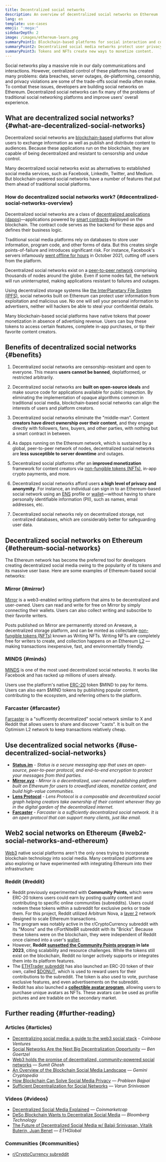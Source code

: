 ```yaml
---
title: Decentralized social networks
description: An overview of decentralized social networks on Ethereum
lang: en
template: use-cases
emoji: ":mega:"
sidebarDepth: 2
image: /images/ethereum-learn.png
summaryPoint1: Blockchain-based platforms for social interaction and content creation and distribution.
summaryPoint2: Decentralized social media networks protect user privacy and enhance data security.
summaryPoint3: Tokens and NFTs create new ways to monetize content.
---
```


Social networks play a massive role in our daily communications and interactions. However, centralized control of these platforms has created many problems: data breaches, server outages, de-platforming, censorship, and privacy violations are some of the trade-offs social media often make. To combat these issues, developers are building social networks on Ethereum. Decentralized social networks can fix many of the problems of traditional social networking platforms and improve users' overall experience.

## What are decentralized social networks? {#what-are-decentralized-social-networks}

Decentralized social networks are [blockchain-based](/glossary/#blockchain) platforms that allow users to exchange information as well as publish and distribute content to audiences. Because these applications run on the blockchain, they are capable of being decentralized and resistant to censorship and undue control.

Many decentralized social networks exist as alternatives to established social media services, such as Facebook, LinkedIn, Twitter, and Medium. But blockchain-powered social networks have a number of features that put them ahead of traditional social platforms.

<YouTube id="UdT2lpcGvcQ" />

### How do decentralized social networks work? {#decentralized-social-networks-overview}

Decentralized social networks are a class of [decentralized applications (dapps)](/dapps/)—applications powered by [smart contracts](/glossary/#smart-contract) deployed on the blockchain. The contract code serves as the backend for these apps and defines their business logic.

Traditional social media platforms rely on databases to store user information, program code, and other forms of data. But this creates single points-of-failure and introduces significant risk. For instance, Facebook's servers infamously [went offline for hours](https://www.npr.org/2021/10/05/1043211171/facebook-instagram-whatsapp-outage-business-impact) in October 2021, cutting off users from the platform.

Decentralized social networks exist on a [peer-to-peer network](/glossary/#peer-to-peer-network) comprising thousands of nodes around the globe. Even if some nodes fail, the network will run uninterrupted, making applications resistant to failures and outages.

Using decentralized storage systems like [the InterPlanetary File System (IPFS)](https://ipfs.io/), social networks built on Ethereum can protect user information from exploitation and malicious use. No one will sell your personal information to advertisers, neither will hackers be able to steal your confidential details.

Many blockchain-based social platforms have native tokens that power monetization in absence of advertising revenue. Users can buy these tokens to access certain features, complete in-app purchases, or tip their favorite content creators.

## Benefits of decentralized social networks {#benefits}

1. Decentralized social networks are censorship-resistant and open to everyone. This means **users cannot be banned**, deplatformed, or restricted arbitrarily.

2. Decentralized social networks are **built on open-source ideals** and make source code for applications available for public inspection. By eliminating the implementation of opaque algorithms common in traditional social media, blockchain-based social networks can align the interests of users and platform creators.

3. Decentralized social networks eliminate the "middle-man". Content **creators have direct ownership over their content**, and they engage directly with followers, fans, buyers, and other parties, with nothing but a smart contract in between.

4. As dapps running on the Ethereum network, which is sustained by a global, peer-to-peer network of nodes, decentralized social networks are **less susceptible to server downtime** and outages.

5. Decentralized social platforms offer an **improved monetization** framework for content creators via [non-fungible tokens (NFTs)](/glossary/#nft), in-app crypto payments, and more.

6. Decentralized social networks afford users **a high level of privacy and anonymity**. For instance, an individual can sign in to an Ethereum-based social network using an [ENS](/glossary/#ens) profile or [wallet](/glossary/#wallet)—without having to share personally identifiable information (PII), such as names, email addresses, etc.

7. Decentralized social networks rely on decentralized storage, not centralized databases, which are considerably better for safeguarding user data.

## Decentralized social networks on Ethereum {#ethereum-social-networks}

The Ethereum network has become the preferred tool for developers creating decentralized social media owing to the popularity of its tokens and its massive user base. Here are some examples of Ethereum-based social networks:

### Mirror {#mirror}

[Mirror](https://mirror.xyz/) is a web3-enabled writing platform that aims to be decentralized and user-owned. Users can read and write for free on Mirror by simply connecting their wallets. Users can also collect writing and subscribe to their favorite writers.

Posts published on Mirror are permanently stored on Arweave, a decentralized storage platform, and can be minted as collectable [non-fungible tokens (NFTs)](/nft/) known as Writing NFTs. Writing NFTs are completely free for writers to create, and collection happens on an Ethereum [L2](/glossary/#layer-2) — making transactions inexpensive, fast, and environmentally friendly.

### MINDS {#minds}

[MINDS](https://www.minds.com/) is one of the most used decentralized social networks. It works like Facebook and has racked up millions of users already.

Users use the platform's native [ERC-20](/glossary/#erc-20) token $MIND to pay for items. Users can also earn $MIND tokens by publishing popular content, contributing to the ecosystem, and referring others to the platform.

### Farcaster {#farcaster}

[Farcaster](https://farcaster.xyz/) is a "sufficently decentralized" social network similar to X and Reddit that allows users to share and discover "casts". It is built on the Optimism L2 network to keep transactions relatively cheap.

## Use decentralized social networks {#use-decentralized-social-networks}

- **[Status.im](https://status.im/)** - _Status is a secure messaging app that uses an open-source, peer-to-peer protocol, and end-to-end encryption to protect your messages from third parties._
- **[Mirror.xyz](https://mirror.xyz/)** - _Mirror is a decentralized, user-owned publishing platform built on Ethereum for users to crowdfund ideas, monetize content, and build high-value communities._
- **[Lens Protocol](https://lens.xyz/)** - _Lens Protocol is a composable and decentralized social graph helping creators take ownership of their content wherever they go in the digital garden of the decentralized internet._
- **[Farcaster](https://farcaster.xyz/)** - _Farcaster is a sufficiently decentralized social network. It is an open protocol that can support many clients, just like email._

## Web2 social networks on Ethereum {#web2-social-networks-and-ethereum}

[Web3](/glossary/#web3) native social platforms aren't the only ones trying to incorporate blockchain technology into social media. Many centralized platforms are also exploring or have experimented with integrating Ethereum into their infrastructure:

### Reddit {#reddit}

- Reddit previously experimented with **Community Points**, which were ERC-20 tokens users could earn by posting quality content and contributing to specific online communities (subreddits). Users could redeem these tokens within a subreddit for exclusive perks or trade them. For this project, Reddit utilized Arbitrum Nova, a [layer 2](/glossary/#layer-2) network designed to scale Ethereum transactions.
- The program was notably active in the r/CryptoCurrency subreddit with its "Moons" and the r/FortNiteBR subreddit with its "Bricks". Because these tokens were on the blockchain, they were independent of Reddit once claimed into a user's [wallet](/glossary/#wallet).
- However, **Reddit [sunsetted the Community Points program](https://www.reddit.com/r/CryptoCurrency/comments/17a33ql/reddit_is_officially_deprecating_community_points/) in late 2023**, citing scalability and resource challenges. While the tokens still exist on the blockchain, Reddit no longer actively supports or integrates them into its platform features.
- The [ETHTrader subreddit](https://www.reddit.com/r/ethtrader/) has also launched an ERC-20 token of their own, called [$DONUT](https://donut-dashboard.com/), which is used to reward users for their contributions to the subreddit. The token is also used to vote, purchase exclusive features, and even advertisements on the subreddit.
- Reddit has also launched a **[collectible avatar program](https://www.reddit.com/r/avatartrading/comments/147qlpb/what_are_reddit_collectible_avatars_rcas/)**, allowing users to purchase unique avatars as NFTs. These avatars can be used as profile pictures and are tradable on the secondary market.

## Further reading {#further-reading}

### Articles {#articles}

- [Decentralizing social media: a guide to the web3 social stack](https://www.coinbase.com/blog/decentralizing-social-media-a-guide-to-the-web3-social-stack) - _Coinbase Ventures_
- [Social Networks Are the Next Big Decentralization Opportunity](https://www.coindesk.com/tech/2021/01/22/social-networks-are-the-next-big-decentralization-opportunity/) — _Ben Goertzel_
- [Web3 holds the promise of decentralized, community-powered social networks](https://venturebeat.com/2022/02/26/web3-holds-the-promise-of-decentralized-community-powered-social-networks/) — _Sumit Ghosh_
- [An Overview of the Blockchain Social Media Landscape](https://www.gemini.com/cryptopedia/blockchain-social-media-decentralized-social-media) — _Gemini Cryptopedia_
- [How Blockchain Can Solve Social Media Privacy](https://www.investopedia.com/news/ethereum-blockchain-social-media-privacy-problem-linkedin-indorse/) — _Prableen Bajpai_
- [Sufficient Decentralization for Social Networks](https://www.varunsrinivasan.com/2022/01/11/sufficient-decentralization-for-social-networks) — _Varun Srinivasan_

### Videos {#videos}

- [Decentralized Social Media Explained](https://www.youtube.com/watch?v=UdT2lpcGvcQ) — _Coinmarketcap_
- [DeSo Blockchain Wants to Decentralize Social Media](https://www.youtube.com/watch?v=SG2HUiVp0rE) — _Bloomberg Technology_
- [The Future of Decentralized Social Media w/ Balaji Srinivasan, Vitalik Buterin, Juan Benet](https://www.youtube.com/watch?v=DTxE9KV3YrE) — _ETHGlobal_

### Communities {#communities}

- [r/CryptoCurrency subreddit](https://www.reddit.com/r/CryptoCurrency/)
